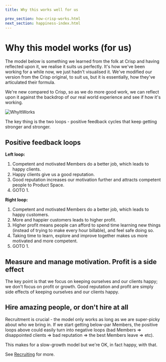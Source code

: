 ```yaml
---
title: Why this works well for us

prev_section: how-crisp-works.html
next_section: happiness-index.html
---
```


Why this model works (for us)
=============================

The model below is something we learned from the folk at Crisp and having reflected upon it, we realise it suits us perfectly. It's how we've been working for a while now, we just hadn't visualised it. We've modified our version from the Crisp original, to suit us, but it is essentially, how they've articulated their formula. 

We're new compared to Crisp, so as we do more good work, we can reflect upon it against the backdrop of our real world experience and see if how it's working. 

![WhyItWorks](../assets/theproductspace-whyitworks.png "WhyItWorks")

The key thing is the two loops - positive feedback cycles that keep getting stronger and stronger.

Positive feedback loops
-----------------------

**Left loop:**

1. Competent and motivated Members do a better job, which leads to happy clients.
2. Happy clients give us a good reputation.
3. Good reputation increases our motivation further and attracts competent people to Product Space.
4. GOTO 1.

**Right loop:**

1. Competent and motivated Members do a better job, which leads to happy customers.
2. More and happier customers leads to higher profit.
3. Higher profit means people can afford to spend time learning new things (instead of trying to make every hour billable), and feel safe doing so.
4. Taking time to learn, explore and improve together makes us more motivated and more competent.
5. GOTO 1.

Measure and manage motivation. Profit is a side effect
------------------------------------------------------------

The key point is that we focus on keeping ourselves and our clients happy; we don't focus on profit or growth. Good reputation and profit are simply side effects of keeping ourselves and our clients happy.

Hire amazing people, or don't hire at all
-----------------------------------------

Recruitment is crucial - the model only works as long as we are super-picky about who we bring in. If we start getting below-par Members, the positive loops above could easily turn into negative loops (bad Members =&gt; disappointed clients =&gt; bad reputation =&gt; the best Members leave =&gt; etc).

This makes for a slow-growth model but we're OK, in fact happy, with that. 

See [Recruiting](recruiting.html) for more.
